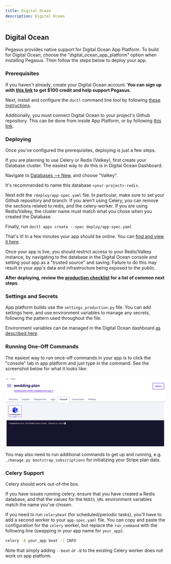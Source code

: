 ```yaml
---
title: Digital Ocean
description: Digital Ocean
---
```


## Digital Ocean

Pegasus provides native support for Digital Ocean App Platform.
To build for Digital Ocean, choose the "digital_ocean_app_platform" option when installing Pegasus.
Then follow the steps below to deploy your app.

### Prerequisites

If you haven't already, create your Digital Ocean account.
**You can sign up with [this link](https://m.do.co/c/432e3abb37f3) to get $100 credit
and help support Pegasus.**

Next, install and configure the `doctl` command line tool by following [these instructions](https://www.digitalocean.com/docs/apis-clis/doctl/how-to/install/).

Additionally, you must connect Digital Ocean to your project's Github repository.
This can be done from inside App Platform, or by following [this link](https://cloud.digitalocean.com/apps/github/install).

### Deploying

Once you've configured the prerequisites, deploying is just a few steps.

If you are planning to use Celery or Redis (Valkey), first create your Database cluster.
The easiest way to do this is in Digital Ocean Dashboard.

Navigate to [Databases --> New](https://cloud.digitalocean.com/databases/new), and choose
"Valkey".

It's recommended to name this database `<your-project>-redis`.

Next edit the `/deploy/app-spec.yaml` file. In particular, make sure to set your Github repository and branch.
If you aren't using Celery, you can remove the sections related to redis, and the celery-worker.
If you are using Redis/Valkey, the cluster name must match what you chose when you created the Database.

Finally, run `doctl apps create --spec deploy/app-spec.yaml`

That's it!
In a few minutes your app should be online.
You can [find and view it here](https://cloud.digitalocean.com/apps).

Once your app is live, you should restrict access to your Redis/Valkey instance, by navigating to the database
in the Digital Ocean console and setting your app as a "trusted source" and saving.
Failure to do this may result in your app's data and infrastructure being exposed to the public.

**After deploying, review the [production checklist](/deployment/production-checklist) for a list
of common next steps**.

### Settings and Secrets

App platform builds use the `settings_production.py` file.
You can add settings here, and use environment variables to manage any secrets, following the pattern used
throughout the file.

Environment variables can be managed in the Digital Ocean dashboard [as described here](https://docs.digitalocean.com/products/app-platform/how-to/use-environment-variables/).

### Running One-Off Commands

The easiest way to run once-off commands in your app is to click the "console" tab in app platform and just type in the command.
See the screenshot below for what it looks like:

![Console Migrations](../../../assets/images/deployment/running-migrations-do.png)

You may also need to run additional commands to get up and running, e.g. `./manage.py bootstrap_subscriptions`
for initializing your Stripe plan data.

### Celery Support

Celery should work out-of-the box.

If you have issues running celery, ensure that you have created a Redis database, and that the values for the
`REDIS_URL` environment variables match the name you've chosen.

If you need to run `celerybeat` (for scheduled/periodic tasks), you'll have to add a second worker to your
`app-spec.yaml` file. You can copy and paste the configuration for the `celery` worker, but replace
the `run_command` with the following line (swapping in your app name for `your_app`):

```bash
celery -A your_app beat -l INFO
```

Note that simply adding `--beat` or `-B` to the existing Celery worker does *not* work on app platform.
